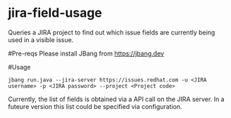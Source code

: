 # jira-field-usage

Queries a JIRA project to find out which issue fields are currently being used in a visible issue.

#Pre-reqs
Please install JBang from https://jbang.dev

#Usage

    jbang run.java --jira-server https://issues.redhat.com -u <JIRA username> -p <JIRA password> --project <Project code>

Currently, the list of fields is obtained via a API call on the JIRA server. In a futeure version this list could be specified via configuration.

